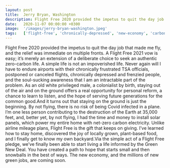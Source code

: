 ```yaml
---
layout: post
title:  Jerry Bryan, Washington
description: Flight Free 2020 provided the impetus to quit the day job that made me fly, and the relief was immediate on multiple fronts. A Flight Free 2021 vow is...
date:   2020-11-07 00:00:00 +0300
image:  '/images/jerry-bryan-washington.jpeg'
tags:   ['flight-free', 'chronically-depressed', 'new-economy', 'carbon-life', 'authentic-zero', 'sucking-awareness', 'stay-home', 'starts-small']
---
```

Flight Free 2020 provided the impetus to quit the day job that made me fly, and the relief was immediate on multiple fronts. A Flight Free 2021 vow is easy; it’s merely an extension of a deliberate choice to seek an authentic zero-carbon life. A simple life is not an impoverished life. Never again will I have to endure airports with their chronically frustrated TSA officials, postponed or canceled flights, chronically depressed and frenzied people, and the soul-sucking awareness that I am an intractable part of the problem. As an old white privileged male, a colonialist by birth, staying out of the air and on the ground offers a real opportunity for personal reform, a chance to learn to listen, and the hope of serving future generations for the common good.And it turns out that staying on the ground is just the beginning. By not flying, there is no risk of being Covid infected in a plane. I’m one less person contributing to the destruction of the Earth at 35,000 feet, and, better yet, by not flying, I had the time and money to install solar panels, which power my entire home with net-zero carbon electricity. Unlike airline mileage plans, Flight Free is the gift that keeps on giving. I’ve learned how to stay home, discovered the joy of locally grown, plant-based food, and I finally get to know my own backyard.Via the simple act of a Flight Free pledge, we’ve finally been able to start living a life informed by the Green New Deal. You have created a path to hope that starts small and then snowballs in the best of ways. The new economy, and the millions of new green jobs, are coming soon.

